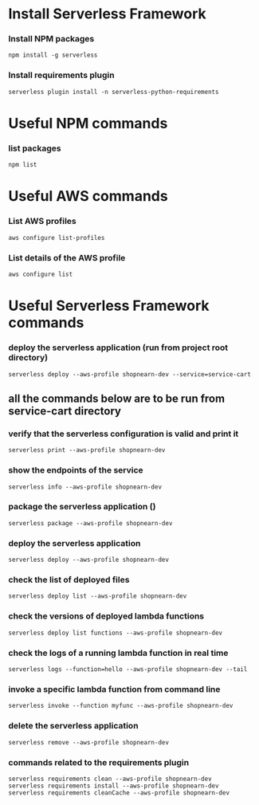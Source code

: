 # Install Serverless Framework
### Install NPM packages
    npm install -g serverless
### Install requirements plugin
    serverless plugin install -n serverless-python-requirements

# Useful NPM commands
### list packages
    npm list
# Useful AWS commands
### List AWS profiles
    aws configure list-profiles
### List details of the AWS profile
    aws configure list

# Useful Serverless Framework commands

### deploy the serverless application (run from project root directory)
    serverless deploy --aws-profile shopnearn-dev --service=service-cart

## all the commands below are to be run from service-cart directory 

### verify that the serverless configuration is valid and print it
    serverless print --aws-profile shopnearn-dev

### show the endpoints of the service
    serverless info --aws-profile shopnearn-dev

### package the serverless application ()
    serverless package --aws-profile shopnearn-dev

### deploy the serverless application
    serverless deploy --aws-profile shopnearn-dev

### check the list of deployed files
    serverless deploy list --aws-profile shopnearn-dev

### check the versions of deployed lambda functions
    serverless deploy list functions --aws-profile shopnearn-dev

### check the logs of a running lambda function in real time
    serverless logs --function=hello --aws-profile shopnearn-dev --tail

### invoke a specific lambda function from command line
    serverless invoke --function myfunc --aws-profile shopnearn-dev

### delete the serverless application 
    serverless remove --aws-profile shopnearn-dev

### commands related to the requirements plugin
    serverless requirements clean --aws-profile shopnearn-dev
    serverless requirements install --aws-profile shopnearn-dev
    serverless requirements cleanCache --aws-profile shopnearn-dev
